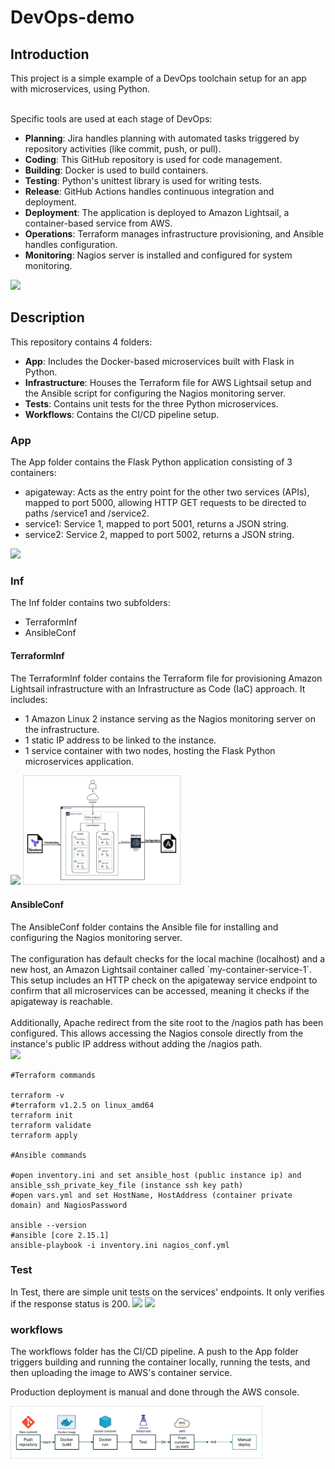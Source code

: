 # DevOps-demo

<h2> Introduction </h2>
This project is a simple example of a DevOps toolchain setup for an app with microservices, using Python.
<br>
<br>

Specific tools are used at each stage of DevOps:

- **Planning**: Jira handles planning with automated tasks triggered by repository activities (like commit, push, or pull).
- **Coding**: This GitHub repository is used for code management.
- **Building**: Docker is used to build containers.
- **Testing**: Python's unittest library is used for writing tests.
- **Release**: GitHub Actions handles continuous integration and deployment.
- **Deployment**: The application is deployed to Amazon Lightsail, a container-based service from AWS.
- **Operations**: Terraform manages infrastructure provisioning, and Ansible handles configuration.
- **Monitoring**: Nagios server is installed and configured for system monitoring.


 <img src="Img/DevOpsToolChainFlow.png" width="50%">

<h2> Description</h2>
This repository contains 4 folders:

- **App**: Includes the Docker-based microservices built with Flask in Python.
- **Infrastructure**: Houses the Terraform file for AWS Lightsail setup and the Ansible script for configuring the Nagios monitoring server.
- **Tests**: Contains unit tests for the three Python microservices.
- **Workflows**: Contains the CI/CD pipeline setup.

<h3> App </h3>
The App folder contains the Flask Python application consisting of 3 containers:

- apigateway: Acts as the entry point for the other two services (APIs), mapped to port 5000, allowing HTTP GET requests to be directed to paths /service1 and /service2.
- service1: Service 1, mapped to port 5001, returns a JSON string.
- service2: Service 2, mapped to port 5002, returns a JSON string.
<img src="Img/MicroserviceDiagram.png" width="40%">
<h3> Inf </h3>
The Inf folder contains two subfolders:

- TerraformInf
- AnsibleConf
<h4> TerraformInf </h4>
The TerraformInf folder contains the Terraform file for provisioning Amazon Lightsail infrastructure with an Infrastructure as Code (IaC) approach. It includes:

- 1 Amazon Linux 2 instance serving as the Nagios monitoring server on the infrastructure.
- 1 static IP address to be linked to the instance.
- 1 service container with two nodes, hosting the Flask Python microservices application.
<img src="Img/TerraformApply.png" width="50%">
<img src="Img/Inf.png" width="50%">
<h4> AnsibleConf </h4>
The AnsibleConf folder contains the Ansible file for installing and configuring the Nagios monitoring server. <br>
<br>
The configuration has default checks for the local machine (localhost) and a new host, an Amazon Lightsail container called `my-container-service-1`. This setup includes an HTTP check on the apigateway service endpoint to confirm that all microservices can be accessed, meaning it checks if the apigateway is reachable.<br>
<br>
Additionally, Apache redirect from the site root to the /nagios path has been configured. This allows accessing the Nagios console directly from the instance's public IP address without adding the /nagios path. <br>
<img src="Img/Nagios.png" width="80%">

```
#Terraform commands

terraform -v
#terraform v1.2.5 on linux_amd64
terraform init
terraform validate
terraform apply

#Ansible commands

#open inventory.ini and set ansible_host (public instance ip) and ansible_ssh_private_key_file (instance ssh key path)
#open vars.yml and set HostName, HostAddress (container private domain) and NagiosPassword

ansible --version
#ansible [core 2.15.1]
ansible-playbook -i inventory.ini nagios_conf.yml
```

<h3> Test </h3>
In Test, there are simple unit tests on the services' endpoints. It only verifies if the response status is 200.
  <img src="Img/Service1.png" width="60%">
    <img src="Img/Service2.png" width="60%">
<h3> workflows </h3>
The workflows folder has the CI/CD pipeline. A push to the App folder triggers building and running the container locally, running the tests, and then uploading the image to AWS's container service.

Production deployment is manual and done through the AWS console.

  <img src="Img/CICDGitHubActions.png" width="80%">






  
